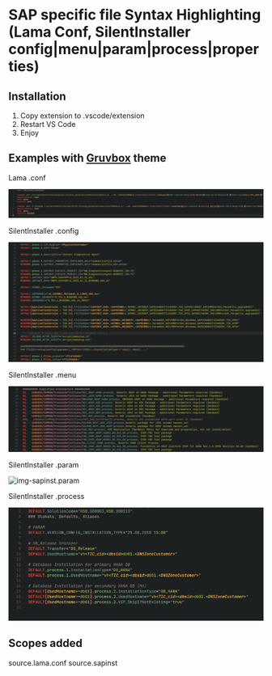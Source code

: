 SAP specific file Syntax Highlighting (Lama Conf, SilentInstaller config|menu|param|process|properties)
=================================================================================================

Installation
------------

1. Copy extension to .vscode/extension
2. Restart VS Code
3. Enjoy

Examples with [Gruvbox](https://marketplace.visualstudio.com/items?itemName=jdinhlife.gruvbox) theme
------------------------------------
Lama .conf

![img-lama.conf]

SilentInstaller .config

![img-sapinst.config]

SilentInstaller .menu

![img-sapinst.menu]

SilentInstaller .param

![img-sapinst.param]

SilentInstaller .process

![img-sapinst.process]


Scopes added
------------
source.lama.conf
source.sapinst

[img-lama.conf]:./img/lama.conf.png
[img-sapinst.config]:./img/sapinst.config.png
[img-sapinst.menu]:./img/sapinst.menu.png
[img-sapinst.param]:./img/sapinst.param.png
[img-sapinst.process]:./img/sapinst.process.png
